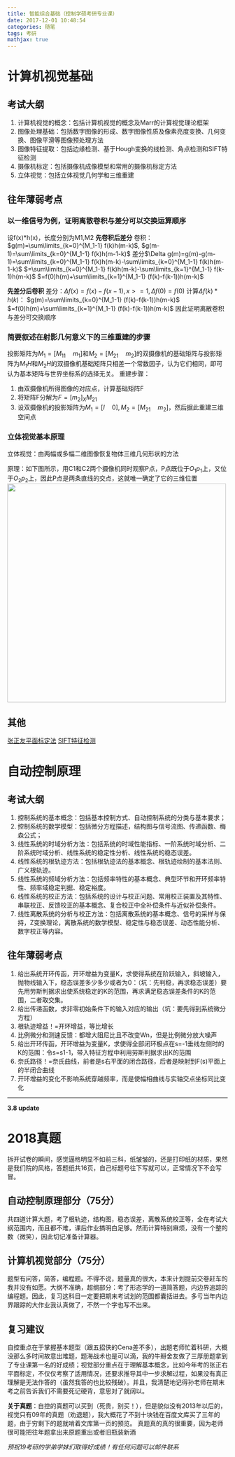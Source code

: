 ```yaml
---
title: 智能综合基础（控制学硕考研专业课）
date: 2017-12-01 10:48:54
categories: 随笔
tags: 考研
mathjax: true
---
```


# 计算机视觉基础

## 考试大纲

1.	计算机视觉的概念：包括计算机视觉的概念及Marr的计算视觉理论框架
2.	图像处理基础：包括数字图像的形成、数字图像性质及像素亮度变换、几何变换、图像平滑等图像预处理方法
3.	图像特征提取：包括边缘检测、基于Hough变换的线检测、角点检测和SIFT特征检测
4.	摄像机标定：包括摄像机成像模型和常用的摄像机标定方法
5.	立体视觉：包括立体视觉几何学和三维重建

## 往年薄弱考点

### 以一维信号为例，证明离散卷积与差分可以交换运算顺序

设f(x)\*h(x)，长度分别为M1,M2
**先卷积后差分**
卷积：$g(m)=\sum\limits_{k=0}^{M_1-1} f(k)h(m-k)$, $g(m-1)=\sum\limits_{k=0}^{M_1-1} f(k)h(m-1-k)$
差分$\Delta g(m)=g(m)-g(m-1)=\sum\limits_{k=0}^{M_1-1} f(k)h(m-k)-\sum\limits_{k=0}^{M_1-1} f(k)h(m-1-k)$
$=\sum\limits_{k=0}^{M_1-1} f(k)h(m-k)-\sum\limits_{k=1}^{M_1-1} f(k-1)h(m-k)$
$=f(0)h(m)+\sum\limits_{k=1}^{M_1-1} (f(k)-f(k-1))h(m-k)$

**先差分后卷积**
差分：$\Delta f(x)=f(x)-f(x-1), x>=1, \Delta f(0)=f(0)$
计算$\Delta f(k)*h(k)$：
$g(m)=\sum\limits_{k=0}^{M_1-1} (f(k)-f(k-1))h(m-k)$
$=f(0)h(m)+\sum\limits_{k=1}^{M_1-1} (f(k)-f(k-1))h(m-k)$
因此证明离散卷积与差分可交换顺序

### 简要叙述在射影几何意义下的三维重建的步骤

投影矩阵为$M_1=[M_{11} \quad m_1]$和$M_2=[M_{21} \quad m_2]$的双摄像机的基础矩阵与投影矩阵为$M_1 H$和$M_2 H$的双摄像机基础矩阵只相差一个常数因子，认为它们相同，即可认为基本矩阵与世界坐标系的选择无关。
重建步骤：
1.	由双摄像机所得图像的对应点，计算基础矩阵F
2.	将矩阵F分解为$F=[m_2]_X M_{21}$
3.	设双摄像机的投影矩阵为$M_1=[I\quad0], M_2=[M_{21}\quad m_2]$，然后据此重建三维空间点

### 立体视觉基本原理

立体视觉：由两幅或多幅二维图像恢复物体三维几何形状的方法

原理：如下图所示，用C1和C2两个摄像机同时观察P点，P点既位于$O_1p_1$上，又位于$O_2 p_2$上，因此P点是两条直线的交点，这就唯一确定了它的三维位置
<img src="/img/立体视觉原理.bmp" width="500px">

## 其他

[张正友平面标定法](http://tombraiderjf.com/2017/10/13/%E5%BC%A0%E6%AD%A3%E5%8F%8B%E6%A0%87%E5%AE%9A%E6%B3%95/)
[SIFT特征检测](http://tombraiderjf.com/2017/10/22/SIFT%E7%89%B9%E5%BE%81%E6%A3%80%E6%B5%8B/)

# 自动控制原理

## 考试大纲
1.	控制系统的基本概念：包括基本控制方式、自动控制系统的分类与基本要求；
2.	控制系统的数学模型：包括微分方程描述，结构图与信号流图、传递函数、梅森公式；
3.	线性系统的时域分析方法：包括系统的时域性能指标、一阶系统时域分析、二阶系统时域分析、线性系统的稳定性分析、线性系统的稳态误差。
4.	线性系统的根轨迹方法：包括根轨迹法的基本概念、根轨迹绘制的基本法则、广义根轨迹。
5.	线性系统的频域分析方法：包括频率特性的基本概念、典型环节和开环频率特性、频率域稳定判据、稳定裕度。
6.	线性系统的校正方法：包括系统的设计与校正问题、常用校正装置及其特性、串联校正、反馈校正的基本概念、复合校正中全补偿条件与近似补偿条件。
7.	线性离散系统的分析与校正方法：包括离散系统的基本概念、信号的采样与保持，Z变换理论，离散系统的数学模型、稳定性与稳态误差、动态性能分析、数字校正等内容。

## 往年薄弱考点

1.	给出系统开环传函，开环增益为变量K，求使得系统在阶跃输入，斜坡输入，抛物线输入下，稳态误差多少多少或者为0：（坑：先判稳，再求稳态误差）要先用劳斯判据求出使系统稳定的K的范围，再求满足稳态误差条件的K的范围，二者取交集。
2.	给出传递函数，求非零初始条件下的输入对应的输出（坑：要先得到系统微分方程）
3.	根轨迹增益！=开环增益，等比增长
4.	比例微分和测速反馈：都增大阻尼比且不改变Wn，但是比例微分放大噪声
5.	给出开环传函，开环增益为变量K，求使得全部闭环极点在s=-1垂线左侧时的K的范围：令s=s1-1，带入特征方程中利用劳斯判据求出K的范围
6.	奈氏路径！=奈氏曲线，前者是s右平面的闭合路径，后者是映射到F(s)平面上的半闭合曲线
7.	开环增益的变化不影响系统穿越频率，而是使幅相曲线与实轴交点坐标同比变化

---
**3.8 update**

# 2018真题

拆开试卷的瞬间，感觉逼格明显不如前三科，纸皱皱的，还是打印纸的材质，果然是我们院的风格，答题纸共16页，自己标题号往下写就可以，正常情况下不会写冒。

## 自动控制原理部分（75分）

共四道计算大题，考了根轨迹，结构图，稳态误差，离散系统校正等，全在考试大纲范围内，而且都不难，课后作业搞明白足够。然而计算特别麻烦，没有一个整的数（微笑），因此切记准备计算器。


## 计算机视觉部分（75分）

题型有问答，简答，编程题。不得不说，题量真的很大，本来计划提前交卷赶车的我并没有如愿。大纲不准确，超纲部分：考了形态学的一道简答题，内边界追踪的编程题。因此，复习这科目一定要把期末考试划的范围都囊括进去。多亏当年内边界跟踪的大作业我认真做了，不然一个字也写不出来。

## 复习建议

自控重点在于掌握基本题型（跟五招侠的Cena差不多），出题老师忙着科研，大概没那么多时间故意出难题，题海战术也是可以滴，我的牛掰舍友做了三厚册题拿到了专业课第一名的好成绩；视觉部分重点在于理解基本概念，比如今年考的张正右平面标定，不仅仅考察了适用情况，还要求推导其中一步求解过程，如果没有真正理解是无法作答的（虽然我答的也比较残破）。并且，我清楚地记得孙老师在期末考之前告诉我们不需要死记硬背，意思对了就阔以。

**关于真题**：自控的真题可以买到（死贵，别买！），但是貌似没有2013年以后的，视觉只有09年的真题（劝退题），我大概花了不到十块钱在百度文库买了三年的题，由于穷剩下的题就啃着文库第一页的预览。
真题真的真的很重要，因为老师很可能把往年题拿出来原题重出或者旧瓶装新酒

*预祝19考研的学弟学妹们取得好成绩！有任何问题可以邮件联系*